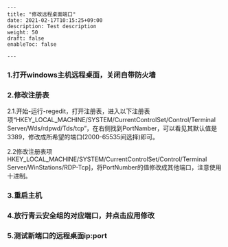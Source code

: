 ```
---
title: "修改远程桌面端口"
date: 2021-02-17T10:15:25+09:00
description: Test description
weight: 50
draft: false
enableToc: false

---
```

### 1.打开windows主机远程桌面，关闭自带防火墙

### 2.修改注册表

2.1.开始-运行-regedit，打开注册表，进入以下注册表项“HKEY_LOCAL_MACHINE/SYSTEM/CurrentControlSet/Control/Terminal Server/Wds/rdpwd/Tds/tcp”，在右侧找到PortNamber，可以看见其默认值是3389，修改成所希望的端口(2000-65535间选择)即可。

2.2修改注册表项HKEY_LOCAL_MACHINE/SYSTEM/CurrentControlSet/Control/Terminal Server/WinStations/RDP-Tcp]，将PortNumber的值修改成其他端口，注意使用十进制。

### 3.重启主机

### 4.放行青云安全组的对应端口，并点击应用修改

### 5.测试新端口的远程桌面ip:port